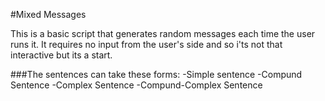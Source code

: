 #Mixed Messages

This is a basic script that generates random messages each time the user runs it. It requires no input from the user's side and so i'ts not that interactive but its a start.

###The sentences can take these forms:
-Simple sentence
-Compund Sentence
-Complex Sentence
-Compund-Complex Sentence